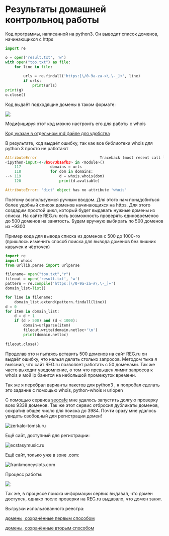 Результаты домашней контрольноц работы 
=====================

Код программы, написанной на python3. Он выводит список доменов, начинающихся с https

```python
import re 

o = open('result.txt', 'w') 
with open("too.txt") as file: 
    for line in file: 
        
        urls = re.findall('https:[\/0-9a-zа-я\.\-_]+', line) 
        if urls:
            print(urls) 
print(g)
o.close()
```  

Код выдаёт подходящие домены в таком формате:

![](https://pp.userapi.com/c845522/v845522489/14c36d/CzgJQHvJo1g.jpg)

Модифицируя этот код можно настроить его для работы с whois

[Код указан в отдельном md файле для удобства](https://github.com/NikitaSyr/Whois/blob/master/code.md)

В результате, код выдаёт ошибку, так как все библиотеки whois для python 3 просто не работают

```python
AttributeError                            Traceback (most recent call last)
<ipython-input-4-8b5673b1efb3> in <module>()
    117             domains = urls
    118             for dom in domains:
--> 119                 d = whois.whois(dom)
    120                 print(d.avaliable)

AttributeError: 'dict' object has no attribute 'whois'
```  

Поэтому воспользуемся ручным вводом. Для этого нам понадобиться более удобный список доменов начинающихся на https. Для этого создадим простой цикл, который будет выдавать нужные домены из списка. На сайте REG.ru есть возможность проверять единовременоо до 500 доменов на занятость. Будем вручную выбирать по 500 доменов из ~9300

Пример кода для вывода списка из доменов с 500 до 1000-го (пришлось изменить способ поиска для вывода доменов без лишних кавычек и чёрточек)

```python
import re
import whois
from urllib.parse import urlparse

filename= open("too.txt","r")
fileout = open('result.txt', 'w')
pattern = re.compile('https:[\/0-9a-zа-я\.\-_]+')
domain_list=list()

for line in filename:
    domain_list.extend(pattern.findall(line))
d = 0
for item in domain_list:
    d = d + 1
    if (d > 500) and (d < 1000): 
        domain=urlparse(item)
        fileout.write(domain.netloc+'\n')
        print(domain.netloc)
    
fileout.close()

```  

Проделав это и пытаясь вставить 500 доменов на сайт REG.ru он выдаёт ошибку, что нельзя делать столько запросов. Методом тыка я выяснил, что сайт REG.ru позволяет работать с 50 доменами. Так же часто выходит уведомление, о том что превышен лимит запросов к whois и мой ip банится на небольшой промежуток времени. 

Так же я перебрал варианты пакетов для python3 , я попробал сделать это задание с помощью whois, python-whois и urlopen

С помощью сервиса [seocafe](http://info.seocafe.info/tools/massdomcheck/) мне удалось запустить долгую проверку всех 9338 доменов. Так же этот сервис отбросил дубликаты доменов, сократив общее число для поиска до 3984. Почти сразу мне удалось увидеть свободный для регистрации домен!

![zerkalo-tomsk.ru](https://pp.userapi.com/c845520/v845520006/14c36c/qkKgwUHQP9s.jpg)

Ещё сайт, доступный для регистрации:

![ecstasymusic.ru](https://pp.userapi.com/c845520/v845520006/14c37e/gQ3DayPpZNM.jpg)

Ещё сайт, только уже в зоне .com:

![frankmoneyslots.com](https://pp.userapi.com/c845522/v845522489/14c396/IUBjUcHn6Zw.jpg)

Процесс работы:

![](https://pp.userapi.com/c845520/v845520006/14c3a5/kCydC5CU4kY.jpg)

Так же, в процессе поиска информации сервис выдавал, что домен доступен, однако после проверки на REG.ru выдавало, что домен занят.

Выгрузки использованного реестра:

[домены, сохранённые первым способом](https://github.com/NikitaSyr/Whois/blob/master/Result1.txt)

[домены, сохранённые вторым способом](https://github.com/NikitaSyr/Whois/blob/master/result.txt)
